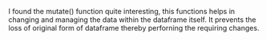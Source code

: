 I found the mutate() function quite interesting, this functions helps in changing and managing the data within the dataframe itself. It prevents the loss of original form of dataframe thereby perforning the requiring changes. 